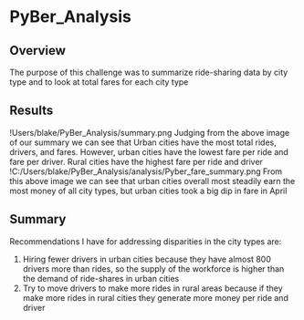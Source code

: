 # PyBer_Analysis
## Overview
The purpose of this challenge was to summarize ride-sharing data by city type and to look at total fares for each city type
## Results
!Users/blake/PyBer_Analysis/summary.png
Judging from the above image of our summary we can see that Urban cities have the most total rides, drivers, and fares. However, urban cities have the lowest fare per ride and fare per driver. Rural cities have the highest fare per ride and driver
!C:/Users/blake/PyBer_Analysis/analysis/Pyber_fare_summary.png
From this above image we can see that urban cities overall most steadily earn the most money of all city types, but urban cities took a big dip in fare in April
## Summary
Recommendations I have for addressing disparities in the city types are:
1. Hiring fewer drivers in urban cities because they have almost 800 drivers more than rides, so the supply of the workforce is higher than the demand of ride-shares in urban cities
2. Try to move drivers to make more rides in rural areas because if they make more rides in rural cities they generate more money per ride and driver
